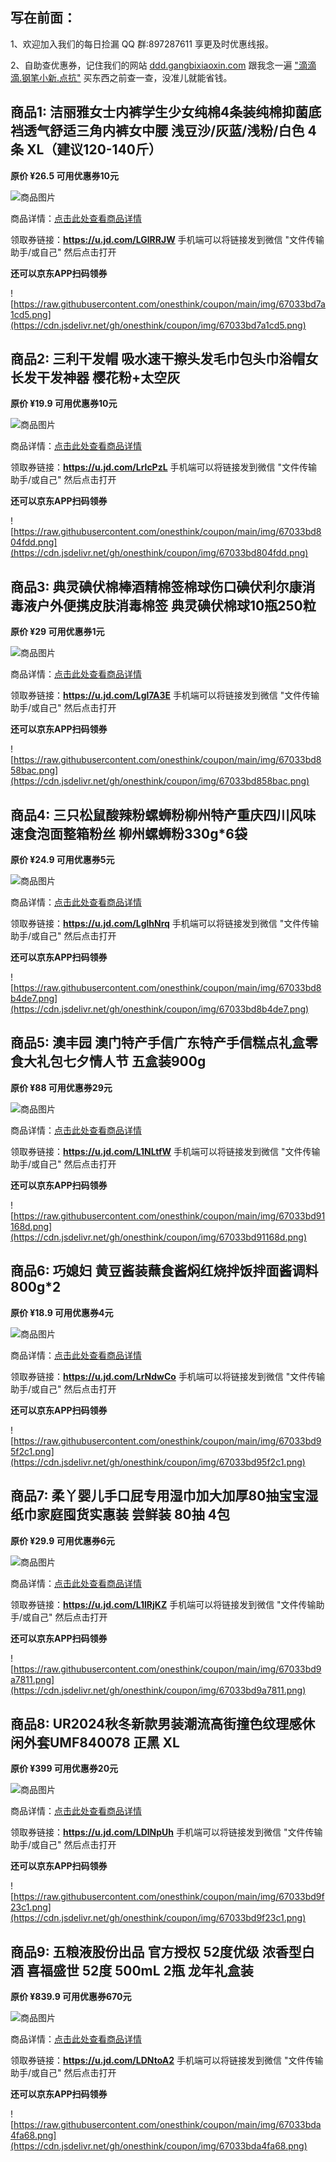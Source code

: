 ## 写在前面：

1、欢迎加入我们的每日捡漏 QQ 群:897287611 享更及时优惠线报。

2、自助查优惠券，记住我们的网站 [ddd.gangbixiaoxin.com](https://ddd.gangbixiaoxin.com) 跟我念一遍 ["滴滴滴.钢笔小新.点抗"](https://ddd.gangbixiaoxin.com) 买东西之前查一查，没准儿就能省钱。

## 商品1: 洁丽雅女士内裤学生少女纯棉4条装纯棉抑菌底裆透气舒适三角内裤女中腰 浅豆沙/灰蓝/浅粉/白色 4条 XL（建议120-140斤）

**原价 ¥26.5 可用优惠券10元**

![商品图片](http://img14.360buyimg.com/n1/jfs/t1/242357/26/14294/74015/66ad8b30Fbfd27e06/8ebfe2d057eca6ca.jpg)

商品详情：[点击此处查看商品详情](https://union-click.jd.com/jdc?e=1003156031&amp;p=JF8BAdwJK1olXwMEU1ZbAUkQBV8IGlsVVAcCVVteC0kSAF9MRANLAjZbERscSkAJHTRQRA1CCVkdDwtCWhVLHTdNTwcKBENeCVAfUg8bQmdLRAdhNgJxPy42QEhnXCpcbCRJNFFKOlwJSz8fZWt2HyZDOAAAMhgLblxXDxtxazliPgZGICctYTxOVip_ciNNOWJyEj4vUiJ1ShNObz5lDWFbVRcqektnYW5aWzhnB2FgHQwbfilzYBhRZAxhJG5lIBddVz8VYwhzfCcTOE5hIjkCViNFZRB_bBJcAnFrNDc9ezhQdAZ8cjgUIkR0LSY7fygWChhxcwt2XFQKNzcAfih1YCh8Ygl8JGVLFyo0bC9sY3sKbk8XKDZ_Cxc5SBN2Bwx2SwhIXFRRMVcnSTJRD2M4GmsWXAYFXVhaDkISM18IG2tUMwYHUl5fAEoWM244G10WVAUFUF5ZD0IRBl8IE1wliqu6gdTs3cOu1_GAzOKyiI--gMDVOHsnAF8IGloXXQIFVVxdOHsXAF8LKwV7XFUKVFheDkJ5X29ASQ0dAkJsVF9YCEgXBGYNK1kUXAQAZG5tSUNUXDN8cF9mNnZpHF0tVw5DdBBUcgxdMwRWFypVbk9pBxJefl0XO0BUMm5dOA)

领取券链接：**https://u.jd.com/LGlRRJW** 手机端可以将链接发到微信 "文件传输助手/或自己" 然后点击打开

**还可以京东APP扫码领券**

![https://raw.githubusercontent.com/onesthink/coupon/main/img/67033bd7a1cd5.png](https://cdn.jsdelivr.net/gh/onesthink/coupon/img/67033bd7a1cd5.png)

## 商品2: 三利干发帽 吸水速干擦头发毛巾包头巾浴帽女长发干发神器 樱花粉+太空灰

**原价 ¥19.9 可用优惠券10元**

![商品图片](http://img14.360buyimg.com/n1/jfs/t1/91813/23/37779/79533/642fb55fF4f766a59/5e70465c758809ee.jpg)

商品详情：[点击此处查看商品详情](https://union-click.jd.com/jdc?e=1003156031&amp;p=JF8BAdkJK1olVA8CXVZVCkofM28JGlMTVQ8AXFxaAU0eMytXQwVKbV9HER8fA1UJWDdXTQxBAhlZAUEPVhcJWypcR0RMGFpfWhwHTEdrYRpBWht2PE1xNRUvWw50ZilQEyRxKwBsViM2aClWaghASRhIXlpVET0bHwsbdxZ4fiJ2Jll0PSINfwJoXxhXTQNxOVREIywHayleZyl8fihjOl96HSoVCRh1AhtIeClIK2QDKBgqCh1ydBt3TC9sNWJ2J14Df0lzahRvZ11wFWV0MwEDYBlxfBhoQltWPU51JD0-aENgXAthbChyH2ZwPyc9bB5QYAZ0eC9PKQ50LS46fyl0RBthQTliBHFAIFw9bDB3F219D1lgbQJnNCBeew1nYS9uQQNIPVB5EloGcisbD18JK1gUXQELUllbAU4nM28IKxp7XgUGUltaOEonA2kLElgSWQYGXVlaCHsXC2g4zPatiIyzgdbk3NWf1NavztKpiZiKZG5tC3sXAm4KG18SXAQCZG5dC3sUMzFmGggTXlIDXVgzVEtfUTlbGwl7XQcHV15YAEgQM20JGlkXbTYyKDwoQQpXYA5DaDpeL1VHNzsbUENoZxkOdVloNmZgFTc6QBlUXmxUTB52GzYCZA)

领取券链接：**https://u.jd.com/LrlcPzL** 手机端可以将链接发到微信 "文件传输助手/或自己" 然后点击打开

**还可以京东APP扫码领券**

![https://raw.githubusercontent.com/onesthink/coupon/main/img/67033bd804fdd.png](https://cdn.jsdelivr.net/gh/onesthink/coupon/img/67033bd804fdd.png)

## 商品3: 典灵碘伏棉棒酒精棉签棉球伤口碘伏利尔康消毒液户外便携皮肤消毒棉签 典灵碘伏棉球10瓶250粒

**原价 ¥29 可用优惠券1元**

![商品图片](http://img14.360buyimg.com/n1/jfs/t1/28347/34/22483/113908/66d03007F15e8ce57/c8841ca7e92c8cc7.png)

商品详情：[点击此处查看商品详情](https://union-click.jd.com/jdc?e=1003156031&amp;p=JF8BAdwJK1olXwICXFdVCkIVB18IGlsVWAIKXF9bAE0fBV9MRANLAjZbERscSkAJHTRQRA1CCVkdDwtCWhVLHTdNTwcKBENeCVAfUg8bcBBLcARlPU5ULAM1QyMRXR0PeV8VKFJwOlwofxtoZGhvSyNOFm18Ayc_TFxXDxtxazliPnFBIicHbT9eSi5-YglNOWJ-EiovVTl1SgdObC5lOmFbKBc-QEp1YW5gWztNB2FgVQwbfjl_agxrYAxhJG5rLT0iVz8VewxzfCcTOE5hIjkCViNFZRNsYjhqA3FaPDopUTsedwZwci9cLkJ0PT4_a0pCXRt6bztiBG1BN1wIeCtPYCh8cg1yJHV1ECoCWhtsY3sKbk8XKDZ7MggnaUpXRwoOHBpPKgV2LwJdYUN3D2M4GmsWXAYFXVhaDkISM18IG2tUMwYLVVxYD0IRM244G10WVAUFUF5aCUwQBl8IE1wliqu6gdTs3cOu1_GAzOKyiI--gMDVOHsnAF8IGloXXQIFVVxdOHsXAF8LKwV7XFUFUQpcCht5X29ASQ1HAA5sVF9fDk8XC2kMK1kUXAQAZG5tezRUaDB4exNDJVtqHzZbVjkQYWsIbg9nMwR3Iw4ib0xwUxdTUDBrCn9gEG5dOA)

领取券链接：**https://u.jd.com/Lgl7A3E** 手机端可以将链接发到微信 "文件传输助手/或自己" 然后点击打开

**还可以京东APP扫码领券**

![https://raw.githubusercontent.com/onesthink/coupon/main/img/67033bd858bac.png](https://cdn.jsdelivr.net/gh/onesthink/coupon/img/67033bd858bac.png)

## 商品4: 三只松鼠酸辣粉螺蛳粉柳州特产重庆四川风味速食泡面整箱粉丝 柳州螺蛳粉330g*6袋

**原价 ¥24.9 可用优惠券5元**

![商品图片](http://img14.360buyimg.com/n1/jfs/t1/245634/7/17335/249931/66b9b47fF3eff5fd9/7b07a4cb8d096a75.jpg)

商品详情：[点击此处查看商品详情](https://union-click.jd.com/jdc?e=1003156031&amp;p=JF8BAdkJK1olXwMKVlxdDU8RBV8IGlsVXgIGXFlUCUIWAV9MRANLAjZbERscSkAJHTRQRA1CCVkdDwtCWhVLHTdNTwcKBENeCVAfUg8bQw9RYj5pNFpcADomfQ5oeT90GiBQHQJpOlkdTkJ3Yy5Bb1pFH3AEVj8lCFxXDxtxazliPlNBIycHbzJkZDN8cidNOWVEEigvVTt1AhNObC5lOmFYJBc-ektkYSYJWztNAHRgVS4baDl3YBh8ZAxhJG5lLS0UVz1-VQ9zfCcTOE5hIjkCViNFZRNqeAJqHHIANDw-awJIYG1aciJ2Jkd0PSo5axJwRxlxbz9sLgcLIDcHaihfYCh8cg1wKl9XFSk0bC5sY3sKbk8XKDYENyg1DisUcQ9oXxNCOl1AFAcIbg5RD2M4GmsWXAYFXVhaDkISM18IG2tUMwQDXVhdOEonA2kLElgSWQYFV1tfCnsXC2g4zPatiIyzgdbk3NWf1NavztKpiZiKZG5tC3sXAm4KG18SXAQCZG5dC3sUMzFmGggTVQVXAVwzVEtfUTldUwt7XQcHVFlYC04UM20JGlkXbTYyFD4EcS5rajNWTz9uKEN9Lg4hCTBSQ2tjdVxVGw9iNB8UfEpHQRkOGTptXTYCZA)

领取券链接：**https://u.jd.com/LglhNrq** 手机端可以将链接发到微信 "文件传输助手/或自己" 然后点击打开

**还可以京东APP扫码领券**

![https://raw.githubusercontent.com/onesthink/coupon/main/img/67033bd8b4de7.png](https://cdn.jsdelivr.net/gh/onesthink/coupon/img/67033bd8b4de7.png)

## 商品5: 澳丰园 澳门特产手信广东特产手信糕点礼盒零食大礼包七夕情人节 五盒装900g

**原价 ¥88 可用优惠券29元**

![商品图片](http://img14.360buyimg.com/n1/jfs/t1/206854/5/13841/66387/61c53166E4f2862d2/a45d6f5c6fa39232.jpg)

商品详情：[点击此处查看商品详情](https://union-click.jd.com/jdc?e=1003156031&amp;p=JF8BAdwJK1olXwQAVFZeDEsRBl8IGloQXgEKVldUDkseCl9MRANLAjZbERscSkAJHTRQRA1CCVkdDwtCWhVLHTdNTwcKBENeCVAfUg8bfw19UhpVPmdJJz8gbAtqXmxOQwBAKwZ0OlwgYyt1QgZvUwlWXmRRIQsJTlxXDxtxaz5hLlNcIichWzJkeCh-cg1NOWV2EioVVTl1Sh9OeC5mL2FYBhc9UEp3YW58Wy9nB2ZgVSIbfCljZw9RUgxhJG5lLT06Sz8VVQxzfCcTOE5hIjkCViNFZRB7ez9hVHF7MDk9US8SdAZ4ci9mNll0NiErfwJeXxhxcCl1Pm1FIjcpYTxlYCh8YglzKl9XCigkfCtsY3sKbk8XKDZUMgcqbRZOXQx7SxleKlZdVFkBDzB3D2M4GmsWXAYFXVhaDkISM18IG2tUMwYDVFlYC0wWM244G10WVAUFUF5aDEgRB18IE1wliqu6gdTs3cOu1_GAzOKyiI--gMDVOHsnAF8IGloXXQIFVVxdOHsXAF8LKwV7XFUFUQpcDUp5X29ASQ1DWQBsVF9fDkwTBWsPK1kUXAQAZG5tdCliSi5IeDpeLmd_MB4gVUhRWzRdbVtjMwR_Pz4_SSJwSz1LGDlGKFNWEm5dOA)

领取券链接：**https://u.jd.com/L1NLtfW** 手机端可以将链接发到微信 "文件传输助手/或自己" 然后点击打开

**还可以京东APP扫码领券**

![https://raw.githubusercontent.com/onesthink/coupon/main/img/67033bd91168d.png](https://cdn.jsdelivr.net/gh/onesthink/coupon/img/67033bd91168d.png)

## 商品6: 巧媳妇 黄豆酱装蘸食酱焖红烧拌饭拌面酱调料800g*2

**原价 ¥18.9 可用优惠券4元**

![商品图片](http://img14.360buyimg.com/n1/jfs/t1/168426/36/47711/189563/66ea8bb6F83bc707c/7234c4f3298eb212.jpg)

商品详情：[点击此处查看商品详情](https://union-click.jd.com/jdc?e=1003156031&amp;p=JF8BAdwJK1olXwQFXVdVDE0RA18IGloTXgcGVV9aDEkeAV9MRANLAjZbERscSkAJHTRQRA1CCVkdDwtCWhVLHTdNTwcKBENeCVAfUg8bRBNrWitLWHsCUiQIWy5JaGpUGCxxOVVqOlxbCiBrejpsTQtPOE4HPwMDfFxXDxtxaz5hFFNGIyctbT9OcCp-cidNOWJ-Eio_Ui11SgdOeD5lP2FbVRcrakthYW50WztnB29gHT4bfAN3Zw9rYAxhJG5lIBddSjwVVQlzfCcTOE5hIjkCViNFZRNhbwJlWnBgIDwpfD8edzd8ciJ2PQB0Jj0kaC9gXxlhaz9hXG4FIzcpbihPYCh8Ygl8JGVpCClfYBtsY3sKbk8XKDZWJhwZXRBkBg18ZS51L3VVFTZVVTN3D2M4GmsWXAYFXVhaDkISM18IG2tUMwYAVVddDkkQM244G10WVAUFUF5aDkkeBF8IE1wliqu6gdTs3cOu1_GAzOKyiI--gMDVOHsnAF8IGloXXQIFVVxdOHsXAF8LKwV7XFUEVl8OX0h5X29ASQ1MHwZsVF9fDkoWC2YBK1kUXAQAZG5tTzd0Qh9WHiYVW3xXBzsDY05LABhsfwh9MwQEVjUhcR5zVT9SfhMQNltcIG5dOA)

领取券链接：**https://u.jd.com/LrNdwCo** 手机端可以将链接发到微信 "文件传输助手/或自己" 然后点击打开

**还可以京东APP扫码领券**

![https://raw.githubusercontent.com/onesthink/coupon/main/img/67033bd95f2c1.png](https://cdn.jsdelivr.net/gh/onesthink/coupon/img/67033bd95f2c1.png)

## 商品7: 柔丫婴儿手口屁专用湿巾加大加厚80抽宝宝湿纸巾家庭囤货实惠装 尝鲜装 80抽 4包

**原价 ¥29.9 可用优惠券6元**

![商品图片](http://img14.360buyimg.com/n1/jfs/t1/164219/22/33184/95390/66f7a889Fb940cb33/9f54fe91b5310652.jpg)

商品详情：[点击此处查看商品详情](https://union-click.jd.com/jdc?e=1003156031&amp;p=JF8BAdwJK1olXwMFVVlYD08UAl8IGlodWw4BVVpUAEkXBl9MRANLAjZbERscSkAJHTRQRA1CCVkdDwtCWhVLHTdNTwcKBENeCVAfUg8bYy1jGDBnG1Z9BFwgARtzSh1-HixTJm9mOlw_fU1VVxBQeBN2XGVQNQAOTFxXDxtxaz5sPn1dIFwtbjJkSip8YjtNOWVqEik_Uit1SgtOey5mLWFYBhcraktnYSYJWy1nB2BgHTobfwN0dQ9RbAxhJG5lIBciTzwVawxzfCcTOE5hIjkCViNFZRNhb1ppVWVKKy4qUjRQY21wci9PCFh0PTY_cSh0QhtAcz1iKWVBNxY9Wz91YCh8cglFJGVXEyoCWhhsY3sKbk8XKDZaDQEnfQlwQQoARz0VGnkYITgpUBBBD2M4GmsWXAYFXVhaDkISM18IG2tUMwYAXF9UAE4fM244G10WVAUFUF5aAEoXAl8IE1wliqu6gdTs3cOu1_GAzOKyiI--gMDVOHsnAF8IGloXXQIFVVxdOHsXAF8LKwV7XFUKVFheWkJ5X29ASQ1OXEFsVF9YCEsQBmwPK1kUXAQAZG5taAl8AAR6XQtqDQR_XQ45QTlhBhhOYDJxMwRgIVgfXDRPYCdrGjhHPFhREG5dOA)

领取券链接：**https://u.jd.com/L1lRjKZ** 手机端可以将链接发到微信 "文件传输助手/或自己" 然后点击打开

**还可以京东APP扫码领券**

![https://raw.githubusercontent.com/onesthink/coupon/main/img/67033bd9a7811.png](https://cdn.jsdelivr.net/gh/onesthink/coupon/img/67033bd9a7811.png)

## 商品8: UR2024秋冬新款男装潮流高街撞色纹理感休闲外套UMF840078 正黑 XL

**原价 ¥399 可用优惠券20元**

![商品图片](http://img14.360buyimg.com/n1/jfs/t1/248829/36/17921/94682/66d038e8F68c4403b/5fc3aacc24a832e9.jpg)

商品详情：[点击此处查看商品详情](https://union-click.jd.com/jdc?e=1003156031&amp;p=JF8BAa4JK1olXgAGUVpZDUgQA18IGlsVWAEDVF5fAE8RAV9MRANLAjZbERscSkAJHTRQRA1CCVkdDwtCWhVLHTdNTwcKBENeCVAfUg8bejJffA9oLVVWHwEqSUJ2dRdzZwdVJGNGOlw0egNKYztSZxwSW0V3HS41YFxXDxtxazliPnFcIDcpajxeSix_RCdNOWJyEiovVTh1ShNOeD5mL2FbIBcpakpEYSZ8WztNAHRgHSIbfyJKdBhseAxhJG5mIBcqVj9IVQpzfSdrCl1cMioACRdwARNQbDh2HHFdLD4kazBWdzV8D1lgbU1pBio-VUtzYy5IejgUIFRDCRkYcjsbD18JK1gUXQELUllbAU4nM28IKxp7XQYBXVlZCE8nAl8IHVgcXgEGVFhfAEwVM28AHGvC8L7X3u-IgPLDneffovzA1LrWytZtOHsUM28JGlkVWQEDVl5tOEsUM2w4RTUUDgAAVFtZXyVLAydaTQdRHGgCVVxaCkgWC2o4GVoUXwQyZG4kVRxwVxJ4SA9eAnFDXT8rcDBrXy9xfh97X29wHAM9XBFrRGgOWC5cLW5qZF5t)

领取券链接：**https://u.jd.com/LDlNpUh** 手机端可以将链接发到微信 "文件传输助手/或自己" 然后点击打开

**还可以京东APP扫码领券**

![https://raw.githubusercontent.com/onesthink/coupon/main/img/67033bd9f23c1.png](https://cdn.jsdelivr.net/gh/onesthink/coupon/img/67033bd9f23c1.png)

## 商品9: 五粮液股份出品 官方授权 52度优级 浓香型白酒 喜福盛世 52度 500mL 2瓶 龙年礼盒装

**原价 ¥839.9 可用优惠券670元**

![商品图片](http://img14.360buyimg.com/n1/jfs/t1/235631/17/18408/198538/6656c2d8F4ba9297b/6d0f743eefedb3bc.jpg)

商品详情：[点击此处查看商品详情](https://union-click.jd.com/jdc?e=1003156031&amp;p=JF8BAdQJK1olXwMLVltcDUgfAF8IGlsUWQYCXVlZDUgUBF9MRANLAjZbERscSkAJHTRQRA1CCVkdDwtCWhVLHTdNTwcKBENeCVAfUg8bQx8Ley4XJwdiFxkdaj90azRvWQZLJwFmOlwfXRhnQD0LTBJBB3JWKSUCVVxXDxtxazliLnVFICcLbz90dC18GTNNOWViEj4vUit1ShtOewBlDWFbMBcpaktgYSZ4Wy9nB29gVSIbfil_agxsaAxhJG5lLT0-SD9-UTxzfCcTOE5hIjkCViNFZRB-bwJxW3FdJDkqUSMRdRZ0cjtPKQN0Nj0tawJCQBsKZzthPnleNCwhbD91YDN_GSt1KWV9FSokcBMnYChRSUVCAGFnEjwPSjMfcBRBXDtMPQoOZF9tC0oXBGYOHF0cWDYyVF5tSSUXBWsAGF4VVDYDZF5bC0IUBGsIHV8RWAUyVFZaOJy6u7qCqo6d5NKc3Inkr56ev7uWk2slbQUyVF9cCksTBG4KG2slXQUyV24DZkpEBW0IHlwRM1oCHAwLVkhFbW8JGVwRXAUBVG5fCUoVAV84KxtlXmZ3ViRcaAhQQw18eDNOOkRfCiRabCUVQTpbaxhHXlFLAAQpXDZsXDI4G2s)

领取券链接：**https://u.jd.com/LDNtoA2** 手机端可以将链接发到微信 "文件传输助手/或自己" 然后点击打开

**还可以京东APP扫码领券**

![https://raw.githubusercontent.com/onesthink/coupon/main/img/67033bda4fa68.png](https://cdn.jsdelivr.net/gh/onesthink/coupon/img/67033bda4fa68.png)

